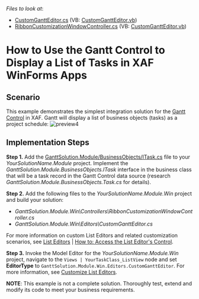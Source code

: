 
*Files to look at*:
* [CustomGanttEditor.cs](./CS/GanttSolution.Module.Win/Editors/CustomGanttEditor.cs) (VB: [CustomGanttEditor.vb](./VB/GanttSolution.Module.Win/Editors/CustomGanttEditor.vb))
* [RibbonCustomizationWindowController.cs](./CS/GanttSolution.Module.Win/Controllers/RibbonCustomizationWindowController.cs) (VB: [CustomGanttEditor.vb](./VB/GanttSolution.Module.Win/Controllers/RibbonCustomizationWindowController.vb))

# How to Use the Gantt Control to Display a List of Tasks in XAF WinForms Apps

## Scenario

This example demonstrates the simplest integration solution for the [Gantt Control](https://docs.devexpress.com/WindowsForms/401173/controls-and-libraries/gantt-control/gantt-control) in XAF. Gantt will display a list of business objects (tasks) as a project schedule:
![preview4](https://user-images.githubusercontent.com/14300209/80727769-c9d1e300-8b0e-11ea-98e4-45f4731e6c84.png)

## Implementation Steps

**Step 1.** Add the [GanttSolution.Module/BusinessObjects/ITask.cs](.CS/GanttSolution.Module/BusinessObjects/ITask.cs) file to your *YourSolutionName.Module* project. Implement the *GanttSolution.Module.BusinessObjects.ITask* interface in the business class that will be a task record in the Gantt Control data source (research *GanttSolution.Module.BusinessObjects.Task.cs* for details).

**Step 2.** Add the following files to the *YourSolutionName.Module.Win* project and build your solution:
  
  - *GanttSolution.Module.Win\Controllers\RibbonCustomizationWindowController.cs*
  - *GanttSolution.Module.Win\Editors\CustomGanttEditor.cs*
  
For more information on custom List Editors and related customization scenarios, see [List Editors](https://docs.devexpress.com/eXpressAppFramework/113189/concepts/ui-construction/list-editors) | [How to: Access the List Editor's Control](https://docs.devexpress.com/eXpressAppFramework/112814/task-based-help/scheduler-and-notifications/how-to-access-the-list-editors-control).

**Step 3.** Invoke the Model Editor for the *YourSolutionName.Module.Win* project, navigate to the `Views | YourTaskClass_ListView` node and set **EditorType** to `GanttSolution.Module.Win.Editors.CustomGanttEditor`. For more information, see [Customize List Editors](https://docs.devexpress.com/eXpressAppFramework/113189/concepts/ui-construction/list-editors#customize-list-editors).

**NOTE**: This example is not a complete solution. Thoroughly test, extend and modify its code to meet your business requirements.

